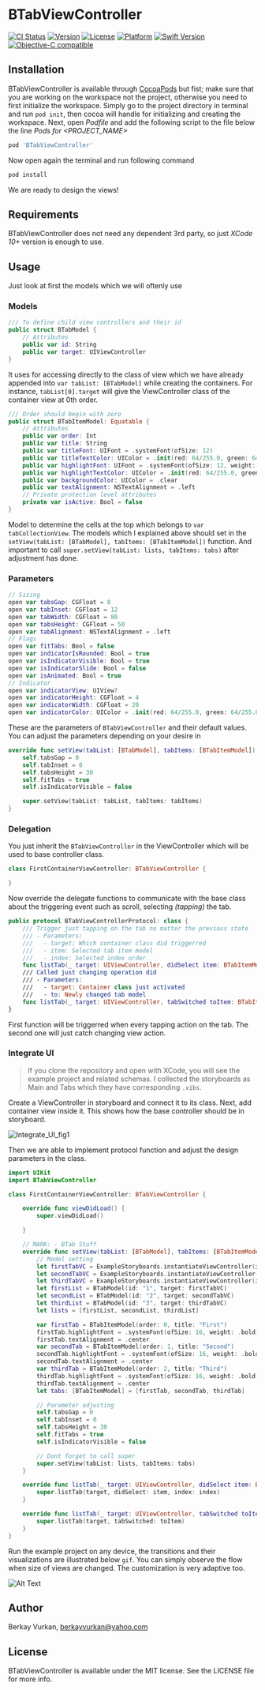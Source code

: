 # BTabViewController

[![CI Status](https://img.shields.io/travis/brkyvrkn/BTabViewController.svg?style=flat)](https://travis-ci.org/brkyvrkn/BTabViewController)
[![Version](https://img.shields.io/cocoapods/v/BTabViewController.svg?style=flat)](https://cocoapods.org/pods/BTabViewController)
[![License](https://img.shields.io/cocoapods/l/BTabViewController.svg?style=flat)](https://cocoapods.org/pods/BTabViewController)
[![Platform](https://img.shields.io/cocoapods/p/BTabViewController.svg?style=flat)](https://cocoapods.org/pods/BTabViewController)
[![Swift Version](https://img.shields.io/badge/Swift-4%20&%205-41ab5d.svg)](https://developer.apple.com/swift)
[![Objective-C compatible](https://img.shields.io/badge/Objective--C-compatible-f0a030.svg?style=flat)](https://github.com/Carthage/Carthage)

## Installation

BTabViewController is available through [CocoaPods](https://cocoapods.org/pods/BTabViewController) but fist; make sure that you are working on the workspace not the project, otherwise you need to first initialize the workspace. Simply go to the project directory in terminal and run  `pod init`, then cocoa will handle for initializing and creating the workspace. Next, open _Podfile_ and add the following script to the file below the line _Pods for <PROJECT_NAME>_

```ruby
pod 'BTabViewController'
```

Now open again the terminal and run following command

```bash
pod install
```

We are ready to design the views!

## Requirements

BTabViewController does not need any dependent 3rd party, so just _XCode 10+_ version is enough to use.


## Usage

Just look at first the models which we will oftenly use

### Models

```swift
/// To define child view controllers and their id
public struct BTabModel {
    // Attributes
    public var id: String
    public var target: UIViewController
}
```
It uses for accessing directly to the class of view which we have already appended into `var tabList: [BTabModel]` while creating the containers. For instance, `tabList[0].target` will give the ViewController class of the container view at 0th order.

```swift
/// Order should begin with zero
public struct BTabItemModel: Equatable {
    // Attributes
    public var order: Int
    public var title: String
    public var titleFont: UIFont = .systemFont(ofSize: 12)
    public var titleTextColor: UIColor = .init(red: 64/255.0, green: 64/255.0, blue: 64/255.0, alpha: 1.0)
    public var highlightFont: UIFont = .systemFont(ofSize: 12, weight: .bold)
    public var highlightTextColor: UIColor = .init(red: 64/255.0, green: 64/255.0, blue: 64/255.0, alpha: 1.0)
    public var backgroundColor: UIColor = .clear
    public var textAlignment: NSTextAlignment = .left
    // Private protection level attributes
    private var isActive: Bool = false
}
```

Model to determine the cells at the top which belongs to `var tabCollectionView`. The models which I explained above should set in the `setView(tabList: [BTabModel], tabItems: [BTabItemModel])` function. And important to call `super.setView(tabList: lists, tabItems: tabs)` after adjustment has done.

### Parameters

```swift
// Sizing
open var tabsGap: CGFloat = 8
open var tabInset: CGFloat = 12
open var tabWidth: CGFloat = 80
open var tabsHeight: CGFloat = 50
open var tabAlignment: NSTextAlignment = .left
// Flags
open var fitTabs: Bool = false
open var indicatorIsRounded: Bool = true
open var isIndicatorVisible: Bool = true
open var isIndicatorSlide: Bool = false
open var isAnimated: Bool = true
// Indicator
open var indicatorView: UIView?
open var indicatorHeight: CGFloat = 4
open var indicatorWidth: CGFloat = 20
open var indicatorColor: UIColor = .init(red: 64/255.0, green: 64/255.0, blue: 64/255.0, alpha: 1.0)
```

These are the parameters of `BTabViewController` and their default values. You can adjust the parameters depending on your desire in 

```swift
override func setView(tabList: [BTabModel], tabItems: [BTabItemModel]) {
    self.tabsGap = 0
    self.tabInset = 0
    self.tabsHeight = 30
    self.fitTabs = true
    self.isIndicatorVisible = false

    super.setView(tabList: tabList, tabItems: tabItems)
}
```

### Delegation

You just inherit the `BTabViewController` in the ViewController which will be used to base controller class.

```swift
class FirstContainerViewController: BTabViewController {

}
```

Now override the delegate functions to communicate with the base class about the triggering event such as scroll, selecting _(tapping)_ the tab.

```swift
public protocol BTabViewControllerProtocol: class {
    /// Trigger just tapping on the tab no matter the previous state
    /// - Parameters:
    ///   - target: Which container class did triggerred
    ///   - item: Selected tab item model
    ///   - index: Selected index order
    func listTab(_ target: UIViewController, didSelect item: BTabItemModel, index: Int)
    /// Called just changing operation did
    /// - Parameters:
    ///   - target: Container class just activated
    ///   - to: Newly changed tab model
    func listTab(_ target: UIViewController, tabSwitched toItem: BTabItemModel)
}
```

First function will be triggerred when every tapping action on the tab. The second one will just catch changing view action.

### Integrate UI

>If you clone the repository and open with XCode, you will see the example project and related schemas. I collected the storyboards as Main and Tabs which they have corresponding `.xibs`.

Create a ViewController in storyboard and connect it to its class. Next, add container view inside it. This shows how the base controller should be in storyboard.

![Integrate_UI_fig1](https://i.ibb.co/Lx4q45q/Screen-Shot-2020-08-05-at-02-41-48.png")

Then we are able to implement protocol function and adjust the design parameters in the class.

```swift
import UIKit
import BTabViewController

class FirstContainerViewController: BTabViewController {

    override func viewDidLoad() {
        super.viewDidLoad()

    }

    // MARK: - BTab Stuff
    override func setView(tabList: [BTabModel], tabItems: [BTabItemModel]) {
        // Model setting
        let firstTabVC = ExampleStoryboards.instantiateViewController(in: .tabs, classOf: FirstTabViewController.self)!
        let secondTabVC = ExampleStoryboards.instantiateViewController(in: .tabs, classOf: SecondTabViewController.self)!
        let thirdTabVC = ExampleStoryboards.instantiateViewController(in: .tabs, classOf: ThirdTabViewController.self)!
        let firstList = BTabModel(id: "1", target: firstTabVC)
        let secondList = BTabModel(id: "2", target: secondTabVC)
        let thirdList = BTabModel(id: "3", target: thirdTabVC)
        let lists = [firstList, secondList, thirdList]

        var firstTab = BTabItemModel(order: 0, title: "First")
        firstTab.highlightFont = .systemFont(ofSize: 16, weight: .bold)
        firstTab.textAlignment = .center
        var secondTab = BTabItemModel(order: 1, title: "Second")
        secondTab.highlightFont = .systemFont(ofSize: 16, weight: .bold)
        secondTab.textAlignment = .center
        var thirdTab = BTabItemModel(order: 2, title: "Third")
        thirdTab.highlightFont = .systemFont(ofSize: 16, weight: .bold)
        thirdTab.textAlignment = .center
        let tabs: [BTabItemModel] = [firstTab, secondTab, thirdTab]

        // Parameter adjusting
        self.tabsGap = 0
        self.tabInset = 0
        self.tabsHeight = 30
        self.fitTabs = true
        self.isIndicatorVisible = false

        // Dont forget to call super
        super.setView(tabList: lists, tabItems: tabs)
    }

    override func listTab(_ target: UIViewController, didSelect item: BTabItemModel, index: Int) {
        super.listTab(target, didSelect: item, index: index)
    }

    override func listTab(_ target: UIViewController, tabSwitched toItem: BTabItemModel) {
        super.listTab(target, tabSwitched: toItem)
    }
}
```

Run the example project on any device, the transitions and their visualizations are illustrated below `gif`. You can simply observe the flow when size of views are changed. The customization is very adaptive too.

![Alt Text](https://media.giphy.com/media/WqcTRVHMddZqGqwdiQ/giphy.gif)

## Author

Berkay Vurkan, berkayvurkan@yahoo.com

## License

BTabViewController is available under the MIT license. See the LICENSE file for more info.
